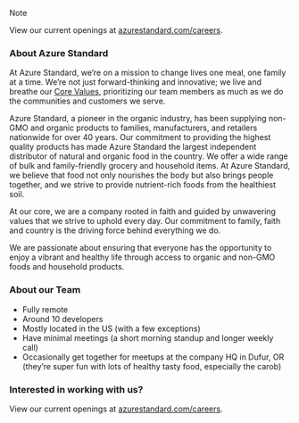 > [!NOTE]
> View our current openings at [azurestandard.com/careers](https://www.azurestandard.com/careers).

### About Azure Standard

At Azure Standard, we’re on a mission to change lives one meal, one family at a time. We’re not just forward-thinking and innovative; we live and breathe our [Core Values](https://www.azurestandard.com/core-values), prioritizing our team members as much as we do the communities and customers we serve.

Azure Standard, a pioneer in the organic industry, has been supplying non-GMO and organic products to families, manufacturers, and retailers nationwide for over 40 years. Our commitment to providing the highest quality products has made Azure Standard the largest independent distributor of natural and organic food in the country. We offer a wide range of bulk and family-friendly grocery and household items. At Azure Standard, we believe that food not only nourishes the body but also brings people together, and we strive to provide nutrient-rich foods from the healthiest soil.

At our core, we are a company rooted in faith and guided by unwavering values that we strive to uphold every day. Our commitment to family, faith and country is the driving force behind everything we do.

We are passionate about ensuring that everyone has the opportunity to enjoy a vibrant and healthy life through access to organic and non-GMO foods and household products.

### About our Team

- Fully remote
- Around 10 developers
- Mostly located in the US (with a few exceptions)
- Have minimal meetings (a short morning standup and longer weekly call)
- Occasionally get together for meetups at the company HQ in Dufur, OR (they’re super fun with lots of healthy tasty food, especially the carob)

### Interested in working with us?

View our current openings at [azurestandard.com/careers](https://www.azurestandard.com/careers).
